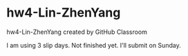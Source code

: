 # hw4-Lin-ZhenYang
hw4-Lin-ZhenYang created by GitHub Classroom

I am using 3 slip days. Not finished yet. I'll submit on Sunday. 

